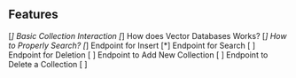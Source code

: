 ## Features
[*] Basic Collection Interaction
[*] How does Vector Databases Works?
[*] How to Properly Search?
[*] Endpoint for Insert
[*] Endpoint for Search
[ ] Endpoint for Deletion
[ ] Endpoint to Add New Collection
[ ] Endpoint to Delete a Collection
[ ]
